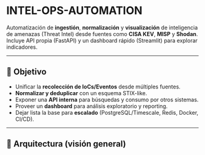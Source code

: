# INTEL-OPS-AUTOMATION

Automatización de **ingestión**, **normalización** y **visualización** de inteligencia de amenazas (Threat Intel) desde fuentes como **CISA KEV**, **MISP** y **Shodan**.  
Incluye API propia (FastAPI) y un dashboard rápido (Streamlit) para explorar indicadores.

---

## 🧭 Objetivo

- Unificar la **recolección de IoCs/Eventos** desde múltiples fuentes.
- **Normalizar y deduplicar** con un esquema STIX-like.
- Exponer una **API interna** para búsquedas y consumo por otros sistemas.
- Proveer un **dashboard** para análisis exploratorio y reporting.
- Dejar lista la base para **escalado** (PostgreSQL/Timescale, Redis, Docker, CI/CD).

---

## 🧱 Arquitectura (visión general)


